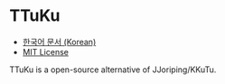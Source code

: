 # TTuKu
- [한국어 문서 (Korean)](https://github.com/ttuku/ttuku/blob/master/README.ko.md)
- [MIT License](https://github.com/ttuku/ttuku/blob/master/LICENSE.md)

TTuKu is a open-source alternative of JJoriping/KKuTu.
